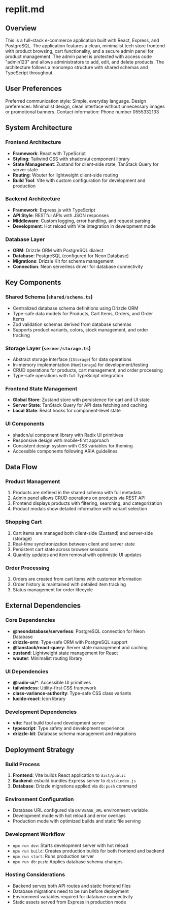 # replit.md

## Overview

This is a full-stack e-commerce application built with React, Express, and PostgreSQL. The application features a clean, minimalist tech store frontend with product browsing, cart functionality, and a secure admin panel for product management. The admin panel is protected with access code "admin123" and allows administrators to add, edit, and delete products. The architecture follows a monorepo structure with shared schemas and TypeScript throughout.

## User Preferences

Preferred communication style: Simple, everyday language.
Design preferences: Minimalist design, clean interface without unnecessary images or promotional banners.
Contact information: Phone number 0555332133

## System Architecture

### Frontend Architecture
- **Framework**: React with TypeScript
- **Styling**: Tailwind CSS with shadcn/ui component library
- **State Management**: Zustand for client-side state, TanStack Query for server state
- **Routing**: Wouter for lightweight client-side routing
- **Build Tool**: Vite with custom configuration for development and production

### Backend Architecture
- **Framework**: Express.js with TypeScript
- **API Style**: RESTful APIs with JSON responses
- **Middleware**: Custom logging, error handling, and request parsing
- **Development**: Hot reload with Vite integration in development mode

### Database Layer
- **ORM**: Drizzle ORM with PostgreSQL dialect
- **Database**: PostgreSQL (configured for Neon Database)
- **Migrations**: Drizzle Kit for schema management
- **Connection**: Neon serverless driver for database connectivity

## Key Components

### Shared Schema (`shared/schema.ts`)
- Centralized database schema definitions using Drizzle ORM
- Type-safe data models for Products, Cart Items, Orders, and Order Items
- Zod validation schemas derived from database schemas
- Supports product variants, colors, stock management, and order tracking

### Storage Layer (`server/storage.ts`)
- Abstract storage interface (`IStorage`) for data operations
- In-memory implementation (`MemStorage`) for development/testing
- CRUD operations for products, cart management, and order processing
- Type-safe operations with full TypeScript integration

### Frontend State Management
- **Global Store**: Zustand store with persistence for cart and UI state
- **Server State**: TanStack Query for API data fetching and caching
- **Local State**: React hooks for component-level state

### UI Components
- shadcn/ui component library with Radix UI primitives
- Responsive design with mobile-first approach
- Consistent design system with CSS variables for theming
- Accessible components following ARIA guidelines

## Data Flow

### Product Management
1. Products are defined in the shared schema with full metadata
2. Admin panel allows CRUD operations on products via REST API
3. Frontend displays products with filtering, searching, and categorization
4. Product modals show detailed information with variant selection

### Shopping Cart
1. Cart items are managed both client-side (Zustand) and server-side (storage)
2. Real-time synchronization between client and server state
3. Persistent cart state across browser sessions
4. Quantity updates and item removal with optimistic UI updates

### Order Processing
1. Orders are created from cart items with customer information
2. Order history is maintained with detailed item tracking
3. Status management for order lifecycle

## External Dependencies

### Core Dependencies
- **@neondatabase/serverless**: PostgreSQL connection for Neon Database
- **drizzle-orm**: Type-safe ORM with PostgreSQL support
- **@tanstack/react-query**: Server state management and caching
- **zustand**: Lightweight state management for React
- **wouter**: Minimalist routing library

### UI Dependencies
- **@radix-ui/***: Accessible UI primitives
- **tailwindcss**: Utility-first CSS framework
- **class-variance-authority**: Type-safe CSS class variants
- **lucide-react**: Icon library

### Development Dependencies
- **vite**: Fast build tool and development server
- **typescript**: Type safety and development experience
- **drizzle-kit**: Database schema management and migrations

## Deployment Strategy

### Build Process
1. **Frontend**: Vite builds React application to `dist/public`
2. **Backend**: esbuild bundles Express server to `dist/index.js`
3. **Database**: Drizzle migrations applied via `db:push` command

### Environment Configuration
- Database URL configured via `DATABASE_URL` environment variable
- Development mode with hot reload and error overlays
- Production mode with optimized builds and static file serving

### Development Workflow
- `npm run dev`: Starts development server with hot reload
- `npm run build`: Creates production builds for both frontend and backend
- `npm run start`: Runs production server
- `npm run db:push`: Applies database schema changes

### Hosting Considerations
- Backend serves both API routes and static frontend files
- Database migrations need to be run before deployment
- Environment variables required for database connectivity
- Static assets served from Express in production mode